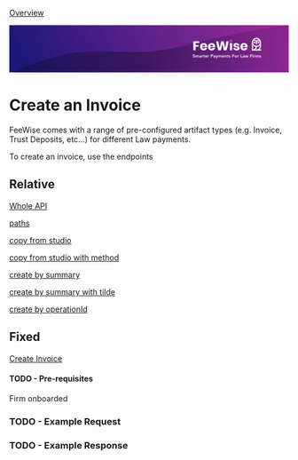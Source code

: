 [ Overview](./README.md)

![plot](./images/linkedin.png)

# Create an Invoice

FeeWise comes with a range of pre-configured artifact types (e.g. Invoice, Trust Deposits, etc...) for different Law payments. 

To create an invoice, use the endpoints


## Relative

[Whole API](../reference/partner-openapispec.yaml)

[paths](../reference/partner-openapispec.yaml/paths/)

[copy from studio](../reference/partner-openapispec.yaml/paths/~1api~1v3~1partner~1{party_id}~1artifacts~1invoices)

[copy from studio with method ](../reference/partner-openapispec.yaml/paths/~1api~1v3~1partner~1{party_id}~1artifacts~1invoices/post)


[create by summary](../reference/partner-openapispec.yaml/paths/create-an-invoice)

[create by summary with tilde](../reference/partner-openapispec.yaml/paths/~create-an-invoice/post)

[create by operationId](../reference/partner-openapispec.yaml/paths/createinvoice)

## Fixed

[Create Invoice](https://feewise.stoplight.io/docs/channel-partner-api-docs/88ea5bcba0060-create-an-invoice)



#### TODO - Pre-requisites
Firm onboarded

### TODO - Example Request
### TODO - Example Response

